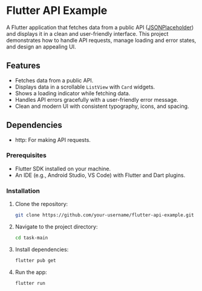 # Flutter API Example

A Flutter application that fetches data from a public API ([JSONPlaceholder](https://jsonplaceholder.typicode.com/posts)) and displays it in a clean and user-friendly interface. This project demonstrates how to handle API requests, manage loading and error states, and design an appealing UI.

## Features
- Fetches data from a public API.
- Displays data in a scrollable `ListView` with `Card` widgets.
- Shows a loading indicator while fetching data.
- Handles API errors gracefully with a user-friendly error message.
- Clean and modern UI with consistent typography, icons, and spacing.

##  Dependencies
- http: For making API requests.


### Prerequisites
- Flutter SDK installed on your machine.
- An IDE (e.g., Android Studio, VS Code) with Flutter and Dart plugins.

### Installation
1. Clone the repository:
   ```bash
   git clone https://github.com/your-username/flutter-api-example.git

2. Navigate to the project directory:
    ```bash
    cd task-main

3. Install dependencies:
   ```bash
   flutter pub get

4. Run the app:
      ```bash
      flutter run


